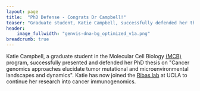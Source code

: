 ```yaml
---
layout: page
title:  "PhD Defense - Congrats Dr Campbell!"
teaser: "Graduate student, Katie Campbell, successfully defended her thesis"
header:
    image_fullwidth: "genvis-dna-bg_optimized_v1a.png"
breadcrumb: true
---
```


Katie Campbell, a graduate student in the Molecular Cell Biology [(MCB)](http://dbbs.wustl.edu/divprograms/cellbio/Pages/default.aspx) program, successfully presented and defended her PhD thesis on "Cancer genomics approaches elucidate tumor mutational and microenvironmental landscapes and dynamics". Katie has now joined the [Ribas lab](https://www.uclahealth.org/antoni-ribas) at UCLA to continue her research into cancer immunogenomics. 

<div class="row">
    <div class="small-12 columns">
    </div>
</div>
<br>
